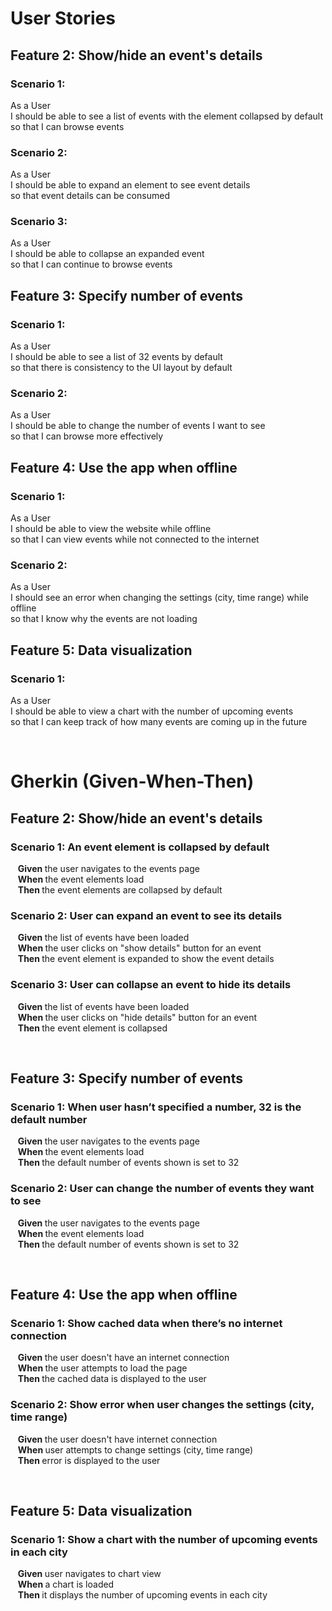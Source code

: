 # User Stories
## Feature 2: Show/hide an event's details
### Scenario 1:
As a User <br>
I should be able to see a list of events with the element collapsed by default <br>
so that I can browse events 

### Scenario 2:
As a User <br>
I should be able to expand an element to see event details <br>
so that event details can be consumed <br>

### Scenario 3:
As a User <br>
I should be able to collapse an expanded event <br>
so that I can continue to browse events <br>

## Feature 3: Specify number of events <br>
### Scenario 1:
As a User <br>
I should be able to see a list of 32 events by default <br>
so that there is consistency to the UI layout by default <br>

### Scenario 2:
As a User <br>
I should be able to change the number of events I want to see <br>
so that I can browse more effectively <br>

## Feature 4: Use the app when offline
### Scenario 1:
As a User <br>
I should be able to view the website while offline <br>
so that I can view events while not connected to the internet <br>

### Scenario 2:
As a User <br>
I should see an error when changing the settings (city, time range) while offline <br>
so that I know why the events are not loading <br>

## Feature 5: Data visualization
### Scenario 1:
As a User <br>
I should be able to view a chart with the number of upcoming events <br>
so that I can keep track of how many events are coming up in the future <br>

<br>

# Gherkin (Given-When-Then)

## Feature 2: Show/hide an event's details

### Scenario 1: An event element is collapsed by default
&nbsp;&nbsp; <strong> Given </strong> the user navigates to the events page <br>
&nbsp;&nbsp; <strong> When </strong> the event elements load <br>
&nbsp;&nbsp; <strong> Then </strong> the event elements are collapsed by default <br>

### Scenario 2: User can expand an event to see its details
&nbsp;&nbsp; <strong> Given </strong> the list of events have been loaded <br>
&nbsp;&nbsp; <strong> When </strong> the user clicks on "show details" button for an event <br>
&nbsp;&nbsp; <strong> Then </strong> the event element is expanded to show the event details <br>

### Scenario 3: User can collapse an event to hide its details
&nbsp;&nbsp; <strong> Given </strong> the list of events have been loaded <br>
&nbsp;&nbsp; <strong> When </strong> the user clicks on "hide details" button for an event <br>
&nbsp;&nbsp; <strong> Then </strong> the event element is collapsed <br>

<br>

## Feature 3: Specify number of events

### Scenario 1: When user hasn’t specified a number, 32 is the default number
&nbsp;&nbsp; <strong> Given </strong> the user navigates to the events page <br>
&nbsp;&nbsp; <strong> When </strong> the event elements load <br>
&nbsp;&nbsp; <strong> Then </strong> the default number of events shown is set to 32 <br>

### Scenario 2: User can change the number of events they want to see
&nbsp;&nbsp; <strong> Given </strong> the user navigates to the events page <br>
&nbsp;&nbsp; <strong> When </strong> the event elements load <br>
&nbsp;&nbsp; <strong> Then </strong> the default number of events shown is set to 32 <br>

<br>

## Feature 4: Use the app when offline

### Scenario 1: Show cached data when there’s no internet connection
&nbsp;&nbsp; <strong> Given </strong> the user doesn't have an internet connection <br>
&nbsp;&nbsp; <strong> When </strong> the user attempts to load the page <br>
&nbsp;&nbsp; <strong> Then </strong> the cached data is displayed to the user <br>

### Scenario 2: Show error when user changes the settings (city, time range)
&nbsp;&nbsp; <strong> Given </strong> the user doesn't have internet connection <br>
&nbsp;&nbsp; <strong> When </strong> user attempts to change settings (city, time range) <br>
&nbsp;&nbsp; <strong> Then </strong> error is displayed to the user <br>

<br>

## Feature 5: Data visualization

### Scenario 1: Show a chart with the number of upcoming events in each city
&nbsp;&nbsp; <strong> Given </strong> user navigates to chart view <br>
&nbsp;&nbsp; <strong> When </strong> a chart is loaded <br>
&nbsp;&nbsp; <strong> Then </strong> it displays the number of upcoming events in each city <br>


